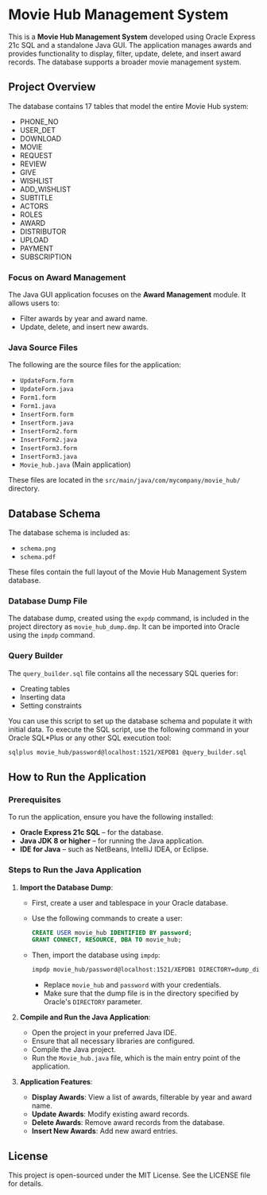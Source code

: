 # Movie Hub Management System

This is a **Movie Hub Management System** developed using Oracle Express 21c SQL and a standalone Java GUI. The application manages awards and provides functionality to display, filter, update, delete, and insert award records. The database supports a broader movie management system.

## Project Overview

The database contains 17 tables that model the entire Movie Hub system:

- PHONE_NO
- USER_DET
- DOWNLOAD
- MOVIE
- REQUEST
- REVIEW
- GIVE
- WISHLIST
- ADD_WISHLIST
- SUBTITLE
- ACTORS
- ROLES
- AWARD
- DISTRIBUTOR
- UPLOAD
- PAYMENT
- SUBSCRIPTION

### Focus on Award Management

The Java GUI application focuses on the **Award Management** module. It allows users to:
- Filter awards by year and award name.
- Update, delete, and insert new awards.

### Java Source Files

The following are the source files for the application:

- `UpdateForm.form`
- `UpdateForm.java`
- `Form1.form`
- `Form1.java`
- `InsertForm.form`
- `InsertForm.java`
- `InsertForm2.form`
- `InsertForm2.java`
- `InsertForm3.form`
- `InsertForm3.java`
- `Movie_hub.java` (Main application)

These files are located in the `src/main/java/com/mycompany/movie_hub/` directory.

## Database Schema

The database schema is included as:
- `schema.png`
- `schema.pdf`

These files contain the full layout of the Movie Hub Management System database.

### Database Dump File

The database dump, created using the `expdp` command, is included in the project directory as `movie_hub_dump.dmp`. It can be imported into Oracle using the `impdp` command.

### Query Builder

The `query_builder.sql` file contains all the necessary SQL queries for:
- Creating tables
- Inserting data
- Setting constraints

You can use this script to set up the database schema and populate it with initial data. To execute the SQL script, use the following command in your Oracle SQL*Plus or any other SQL execution tool:
```bash
sqlplus movie_hub/password@localhost:1521/XEPDB1 @query_builder.sql
```

## How to Run the Application

### Prerequisites

To run the application, ensure you have the following installed:

- **Oracle Express 21c SQL** – for the database.
- **Java JDK 8 or higher** – for running the Java application.
- **IDE for Java** – such as NetBeans, IntelliJ IDEA, or Eclipse.

### Steps to Run the Java Application

1. **Import the Database Dump**: 
   - First, create a user and tablespace in your Oracle database.
   - Use the following commands to create a user:
     ```sql
     CREATE USER movie_hub IDENTIFIED BY password;
     GRANT CONNECT, RESOURCE, DBA TO movie_hub;
     ```

   - Then, import the database using `impdp`:
     ```bash
     impdp movie_hub/password@localhost:1521/XEPDB1 DIRECTORY=dump_directory DUMPFILE=movie_hub_dump.dmp LOGFILE=movie_hub_import.log
     ```
     - Replace `movie_hub` and `password` with your credentials.
     - Make sure that the dump file is in the directory specified by Oracle's `DIRECTORY` parameter.

2. **Compile and Run the Java Application**:
   - Open the project in your preferred Java IDE.
   - Ensure that all necessary libraries are configured.
   - Compile the Java project.
   - Run the `Movie_hub.java` file, which is the main entry point of the application.

3. **Application Features**:
   - **Display Awards**: View a list of awards, filterable by year and award name.
   - **Update Awards**: Modify existing award records.
   - **Delete Awards**: Remove award records from the database.
   - **Insert New Awards**: Add new award entries.


## License

This project is open-sourced under the MIT License. See the LICENSE file for details.
